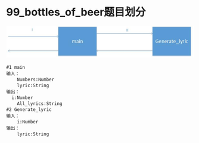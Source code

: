 # 99_bottles_of_beer题目划分

![](Tasking-img.jpg)

```
#1 main
输入：
	Numbers:Number
	lyric:String
输出：
  i:Number
	All_lyrics:String
#2 Generate_lyric
输入：
	i:Number
输出：
	lyric:String
```

